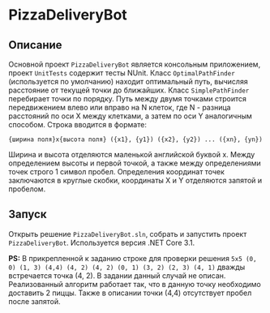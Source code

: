 # PizzaDeliveryBot

## Описание

Основной проект `PizzaDeliveryBot` является консольным приложением, проект `UnitTests` содержит тесты NUnit. Класс `OptimalPathFinder` (используется по умолчанию) находит оптимальный путь, вычисляя расстояние от текущей точки до ближайших. Класс `SimplePathFinder` перебирает точки по порядку. Путь между двумя точками строится передвижением влево или вправо на N клеток, где N - разница расстояний по оси X между клетками, а затем по оси Y аналогичным способом.
Строка вводится в формате:
``` 
{ширина поля}x{высота поля} ({x1}, {y1}) ({x2}, {y2}) ... ({xn}, {yn}) 
```
Ширина и высота отделяются маленькой английской буквой x. Между определением высоты и первой точкой, а также между определениями точек строго 1 символ пробел. Определения координат точек заключаются в круглые скобки, координаты X и Y отделяются запятой и пробелом.

## Запуск

Открыть решение `PizzaDeliveryBot.sln`, собрать и запустить проект `PizzaDeliveryBot`. Используется версия .NET Core 3.1.

**PS:** В прикрепленной к заданию строке для проверки решения `5x5 (0, 0) (1, 3) (4,4) (4, 2) (4, 2) (0, 1) (3, 2) (2, 3) (4, 1)` дважды встречается точка (4, 2). В задании данный случай не описан. Реализованный алгоритм работает так, что в данную точку необходимо доставить 2 пиццы. Также в описании точки (4,4) отсутствует пробел после запятой.
